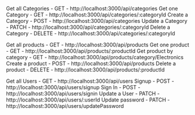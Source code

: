 Get all Categories                         -  GET     -               http://localhost:3000/api/categories
Get one Category                           -  GET     -               http://localhost:3000/api/categories/:categoryId
Create a Category                          -  POST    -               http://localhost:3000/api/categories
Update a Category                          -  PATCH   -               http://localhost:3000/api/categories/:categoryId
Delete a Category                          -  DELETE  -               http://localhost:3000/api/categories/:categoryId


Get all products                          -  GET     -               http://localhost:3000/api/products
Get one product                           -  GET     -               http://localhost:3000/api/products/:productId
Get product by category                   -  GET     -               http://localhost:3000/api/products/category/Electronics
Create a product                          -  POST    -               http://localhost:3000/api/products
Delete a product                          -  DELETE  -               http://localhost:3000/api/products/:productId


Get all Users                              -  GET     -               http://localhost:3000/api/users
Signup                                     -  POST    -               http://localhost:3000/api/users/signup
Sign In                                    -  POST    -               http://localhost:3000/api/users/signin
Update a User                              -  PATCH   -               http://localhost:3000/api/users/:userId
Update password                            -  PATCH   -               http://localhost:3000/api/users/updatePassword